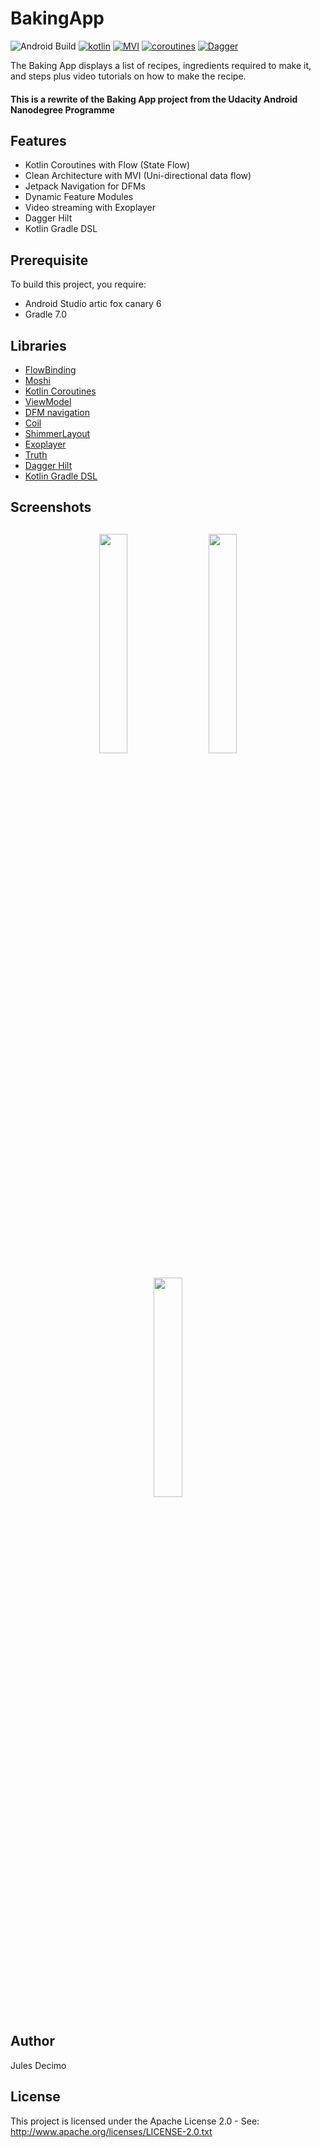 # BakingApp

![Android Build](https://github.com/Ezike/Baking-App-Kotlin/workflows/Android%20Build/badge.svg) [![kotlin](https://img.shields.io/badge/Kotlin-1.4.xx-blue)](https://kotlinlang.org/) [![MVI ](https://img.shields.io/badge/Architecture-MVI-brightgreen)](http://hannesdorfmann.com/android/mosby3-mvi-1) [![coroutines](https://img.shields.io/badge/Kotlin-Coroutines-orange)](https://developer.android.com/kotlin/coroutines) [![Dagger](https://img.shields.io/badge/Dagger-Hilt-orange)](https://dagger.dev/hilt)

The Baking App displays a list of recipes, ingredients required to make it, and steps plus video tutorials on how to make the recipe.

#### This is a rewrite of the Baking App project from the Udacity Android Nanodegree Programme

## Features
* Kotlin Coroutines with Flow (State Flow)
* Clean Architecture with MVI (Uni-directional data flow)
* Jetpack Navigation for DFMs
* Dynamic Feature Modules
* Video streaming with Exoplayer
* Dagger Hilt
* Kotlin Gradle DSL

## Prerequisite
To build this project, you require:
- Android Studio artic fox canary 6
- Gradle 7.0

## Libraries
*   [FlowBinding](https://github.com/ReactiveCircus/FlowBinding)
*   [Moshi](https://github.com/square/moshi)
*   [Kotlin Coroutines](https://github.com/Kotlin/kotlinx.coroutines)
*   [ViewModel](https://developer.android.com/topic/libraries/architecture/viewmodel)
*   [DFM navigation](https://developer.android.com/guide/navigation/navigation-dynamic)
*   [Coil](https://github.com/coil-kt/coil)
*   [ShimmerLayout](https://github.com/facebook/shimmer-android)
*   [Exoplayer](https://github.com/google/ExoPlayer)
*   [Truth](https://github.com/google/truth)
*   [Dagger Hilt](https://dagger.dev/hilt)
*   [Kotlin Gradle DSL](https://guides.gradle.org/migrating-build-logic-from-groovy-to-kotlin)

<h2 align="left">Screenshots</h2>
<h4 align="center">
<img src="https://res.cloudinary.com/diixxqjcx/image/upload/v1550561235/main.png" width="30%" vspace="10" hspace="10">
<img src="https://res.cloudinary.com/diixxqjcx/image/upload/v1550561235/step.png" width="30%" vspace="10" hspace="10">
<img src="https://res.cloudinary.com/diixxqjcx/image/upload/v1550561234/detail.png" width="30%" vspace="10" hspace="10""><br>

## Author
Jules Decimo

## License
This project is licensed under the Apache License 2.0 - See: http://www.apache.org/licenses/LICENSE-2.0.txt

